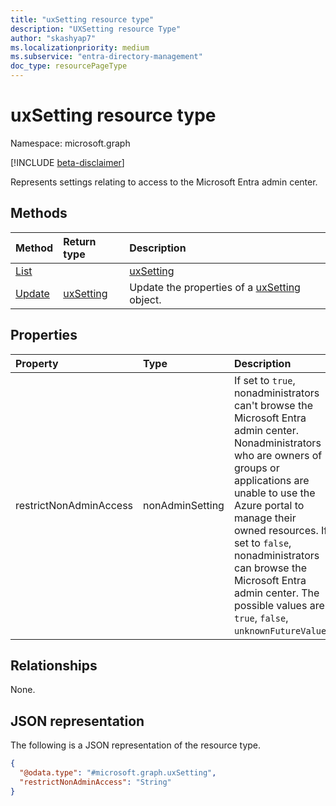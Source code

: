 ```yaml
---
title: "uxSetting resource type"
description: "UXSetting resource Type"
author: "skashyap7"
ms.localizationpriority: medium
ms.subservice: "entra-directory-management"
doc_type: resourcePageType
---
```


# uxSetting resource type

Namespace: microsoft.graph

[!INCLUDE [beta-disclaimer](../../includes/beta-disclaimer.md)]

Represents settings relating to access to the Microsoft Entra admin center. 

## Methods
|Method|Return type|Description|
|:---|:---|:---|
|[List](../api/entra-list-uxsetting.md)||[uxSetting](../resources/uxsetting.md)|Read the properties and relationships of a [uxSetting](../resources/uxsetting.md) object.|
|[Update](../api/entra-post-uxsetting.md)|[uxSetting](../resources/uxsetting.md)|Update the properties of a [uxSetting](../resources/uxsetting.md) object.|

## Properties
|Property|Type|Description|
|:---|:---|:---|
|restrictNonAdminAccess|nonAdminSetting|If set to `true`, nonadministrators can't browse the Microsoft Entra admin center. Nonadministrators  who are owners of groups or applications are unable to use the Azure portal to manage their owned resources. If set to `false`, nonadministrators can browse the Microsoft Entra admin center. The possible values are: `true`, `false`, `unknownFutureValue`.|

## Relationships
None.

## JSON representation
The following is a JSON representation of the resource type.
<!-- {
  "blockType": "resource",
  "keyProperty": "id",
  "@odata.type": "microsoft.graph.uxSetting",
  "openType": false
}
-->
``` json
{
  "@odata.type": "#microsoft.graph.uxSetting",
  "restrictNonAdminAccess": "String"
}
```

